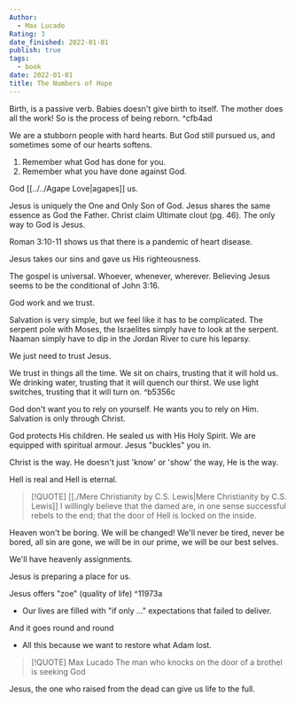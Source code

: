 ```yaml
---
Author:
  - Max Lucado
Rating: 3
date_finished: 2022-01-01
publish: true
tags:
  - book
date: 2022-01-01
title: The Numbers of Hope
---
```


Birth, is a passive verb. Babies doesn't give birth to itself. The mother does all the work! So is the process of being reborn. ^cfb4ad

We are a stubborn people with hard hearts. But God still pursued us, and sometimes some of our hearts softens.

1.  Remember what God has done for you.
2.  Remember what you have done against God.

God [[../../Agape Love|agapes]] us.

Jesus is uniquely the One and Only Son of God. Jesus shares the same essence as God the Father. Christ claim Ultimate clout (pg. 46). The only way to God is Jesus.

Roman 3:10-11 shows us that there is a pandemic of heart disease.

Jesus takes our sins and gave us His righteousness.

The gospel is universal. Whoever, whenever, wherever. Believing Jesus seems to be the conditional of John 3:16.

God work and we trust.

Salvation is very simple, but we feel like it has to be complicated. The serpent pole with Moses, the Israelites simply have to look at the serpent. Naaman simply have to dip in the Jordan River to cure his leparsy.

We just need to trust Jesus.

We trust in things all the time. We sit on chairs, trusting that it will hold us. We drinking water, trusting that it will quench our thirst. We use light switches, trusting that it will turn on. ^b5356c

God don't want you to rely on yourself. He wants you to rely on Him. Salvation is only through Christ.

God protects His children. He sealed us with His Holy Spirit. We are equipped with spiritual armour. Jesus "buckles" you in.

Christ is the way. He doesn't just 'know' or 'show' the way, He is the way.

Hell is real and Hell is eternal.


> [!QUOTE] [[./Mere Christianity by C.S. Lewis|Mere Christianity by C.S. Lewis]]
> I willingly believe that the damed are, in one sense successful rebels to the end; that the door of Hell is locked on the inside.

Heaven won't be boring. We will be changed! We'll never be tired, never be bored, all sin are gone, we will be in our prime, we will be our best selves.

We'll have heavenly assignments.

Jesus is preparing a place for us.

Jesus offers "zoe" (quality of life) ^11973a

- Our lives are filled with "if only ..." expectations that failed to deliver.

And it goes round and round

- All this because we want to restore what Adam lost.

> [!QUOTE] Max Lucado
> The man who knocks on the door of a brothel is seeking God

Jesus, the one who raised from the dead can give us life to the full.